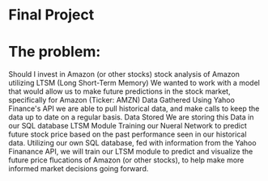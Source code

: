 #  Final Project

#  The problem: 
Should I invest in Amazon (or other stocks)
stock analysis of Amazon utilizing LTSM (Long Short-Term Memory)
We wanted to work with a model that would allow us to make future predictions in the stock market, specifically for Amazon (Ticker: AMZN)
Data Gathered
Using Yahoo Finance's API we are able to pull historical data, and make calls to keep the data up to date on a regular basis.
Data Stored
We are storing this Data in our SQL database
LTSM Module
Training our Nueral Network to predict future stock price based on the past performance seen in our historical data. Utilizing our own SQL database, fed with information from the Yahoo Finanance API, we will train our LTSM module to predict and visualize the future price flucations of Amazon (or other stocks), to help make more informed market decisions going forward.


